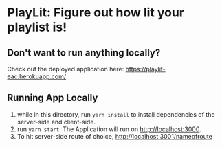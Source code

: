 # PlayLit: Figure out how lit your playlist is!
## Don't want to run anything locally? 
Check out the deployed application here: <https://playlit-eac.herokuapp.com/>

## Running App Locally
1. while in this directory, run
``yarn install`` to install dependencies of the server-side and client-side.
2. run ``yarn start``. The Application will run on <http://localhost:3000>.
4. To hit server-side route of choice, <http://localhost:3001/nameofroute>

